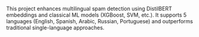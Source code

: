 This project enhances multilingual spam detection using DistilBERT embeddings and classical ML models (XGBoost, SVM, etc.). It supports 5 languages (English, Spanish, Arabic, Russian, Portuguese) and outperforms traditional single-language approaches.
